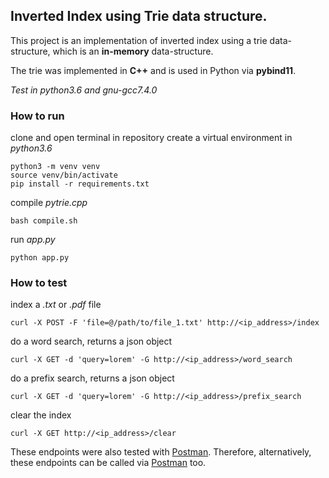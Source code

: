 ## Inverted Index using Trie data structure.

This project is an implementation of inverted index using a trie data-structure, which is an **in-memory** data-structure.

The trie was implemented in **C++** and is used in Python via **pybind11**.

*Test in python3.6 and gnu-gcc7.4.0*

### How to run

clone and open terminal in repository
create a virtual environment in *python3.6*

    python3 -m venv venv
    source venv/bin/activate
    pip install -r requirements.txt

compile *pytrie.cpp*

    bash compile.sh

run *app.py*

    python app.py

### How to test

index a *.txt* or *.pdf* file

    curl -X POST -F 'file=@/path/to/file_1.txt' http://<ip_address>/index

do a word search, returns a json object

    curl -X GET -d 'query=lorem' -G http://<ip_address>/word_search


do a prefix search, returns a json object

    curl -X GET -d 'query=lorem' -G http://<ip_address>/prefix_search

clear the index

    curl -X GET http://<ip_address>/clear

These endpoints were also tested with [Postman](https://www.getpostman.com/). Therefore, alternatively, these endpoints can be called via [Postman](https://www.getpostman.com/) too.